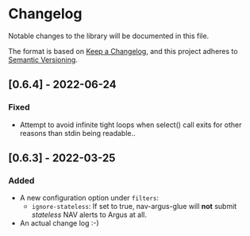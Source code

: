 # Changelog

Notable changes to the library will be documented in this file.

The format is based on [Keep a Changelog](https://keepachangelog.com/en/1.0.0/),
and this project adheres to [Semantic Versioning](https://semver.org/spec/v2.0.0.html).

## [0.6.4] - 2022-06-24

### Fixed

- Attempt to avoid infinite tight loops when select() call exits for other
  reasons than stdin being readable..

## [0.6.3] - 2022-03-25

### Added

- A new configuration option under `filters`:
  - `ignore-stateless`: If set to true, nav-argus-glue will **not** submit
    *stateless* NAV alerts to Argus at all.
- An actual change log :-)
